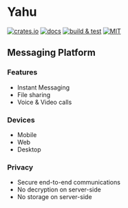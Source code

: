 # Yahu
[![crates.io](https://img.shields.io/crates/v/yahu)](https://crates.io/crates/yahu)
[![docs](https://img.shields.io/docsrs/yahu)](https://docs.rs/yahu)
[![build & test](https://github.com/sheroz/yahu/actions/workflows/ci.yml/badge.svg)](https://github.com/sheroz/yahu/actions/workflows/ci.yml)
[![MIT](https://img.shields.io/github/license/sheroz/yahu)](https://github.com/sheroz/hayvore/tree/main/LICENSE)

## Messaging Platform

### Features
* Instant Messaging
* File sharing
* Voice & Video calls

### Devices
* Mobile
* Web
* Desktop

### Privacy
* Secure end-to-end communications
* No decryption on server-side
* No storage on server-side
